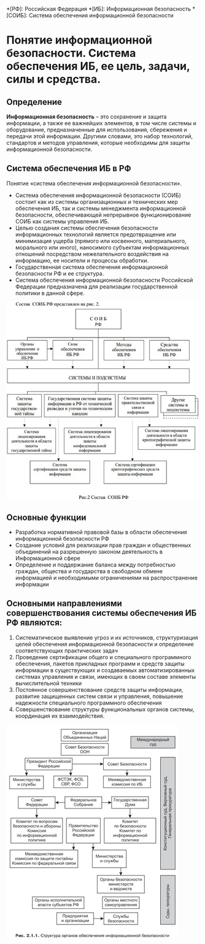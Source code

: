 *[РФ]: Российская Федерация
*[ИБ]: Информационная безопасность
*[СОИБ]: Система обеспечения информационной безопасности

# Понятие информационной безопасности. Система обеспечения ИБ, ее цель, задачи, силы и средства.

## Определение

**Информационная безопасность** – это сохранение и защита информации, а также ее важнейших элементов, в том числе
системы и оборудование, предназначенные для использования, сбережения и передачи этой информации. Другими словами, это
набор технологий, стандартов и методов управления, которые необходимы для защиты информационной безопасности.

## Система обеспечения ИБ в РФ

Понятие «система обеспечения информационной безопасности».

- Система обеспечения информационной безопасности (СОИБ) состоит как из системы организационных и технических мер
  обеспечения ИБ, так и системы менеджмента информационной безопасности, обеспечивающей непрерывное функционирование
  СОИБ как системы управления ИБ.
- Целью создания системы обеспечения безопасности информационных технологий является предотвращение или минимизация
  ущерба (прямого или косвенного, материального, морального или иного), наносимого субъектам информационных отношений
  посредством нежелательного воздействия на информацию, ее носители и процессы обработки.
- Государственная система обеспечения информационной безопасности РФ и ее структура.
- Система обеспечения информационной безопасности Российской Федерации предназначена для реализации государственной
  политики в данной сфере.

![Система обеспечения информационной безопасности](media/04_01.png)

## Основные функции

- Разработка нормативной правовой базы в области обеспечения информационной безопасности РФ
- Создание условий для реализации прав граждан и общественных объединений на разрешенную законом деятельность в
  Информационной сфере
- Определение и поддержание баланса между потребностью граждан, общества и государства в свободном обмене информацией и
  необходимыми ограничениями на распространение информации

## Основными направлениями совершенствования системы обеспечения ИБ РФ являются:

1. Систематическое выявление угроз и их источников, структуризация целей обеспечения информационной безопасности и
   определение соответствующих практических задач
2. Проведение сертификации общего и специального программного обеспечения, пакетов прикладных программ и средств защиты
   информации в существующих и создаваемых автоматизированных системах управления и связи, имеющих в своем составе
   элементы вычислительной техники
3. Постоянное совершенствование средств защиты информации, развитие защищенных систем связи и управления, повышение
   надежности специального программного обеспечения
4. Совершенствование структуры функциональных органов системы, координация их взаимодействия.

![img.png](media/04_02.png)